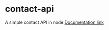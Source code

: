 # contact-api
A simple contact API in node
[Documentation link ](https://documenter.getpostman.com/view/7290073/SVSKMUTd?version=latest)
